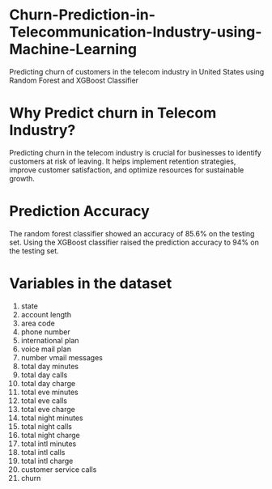 # Churn-Prediction-in-Telecommunication-Industry-using-Machine-Learning
Predicting churn of customers in the telecom industry in United States using Random Forest and XGBoost Classifier

# Why Predict churn in Telecom Industry?
Predicting churn in the telecom industry is crucial for businesses to identify customers at risk of leaving. It helps implement retention strategies, improve customer satisfaction, and optimize resources for sustainable growth.

# Prediction Accuracy
The random forest classifier showed an accuracy of 85.6% on the testing set. Using the XGBoost classifier raised the prediction accuracy to 94% on the testing set. 

# Variables in the dataset
1.	state
2.	account length
3.	area code
4.	phone number
5.	international plan
6.	voice mail plan
7.	number vmail messages
8.	total day minutes
9.	total day calls
10.	total day charge
11.	total eve minutes
12.	total eve calls
13.	total eve charge
14.	total night minutes
15.	total night calls
16.	total night charge
17.	total intl minutes
18.	total intl calls
19.	total intl charge
20.	customer service calls
21.	churn

